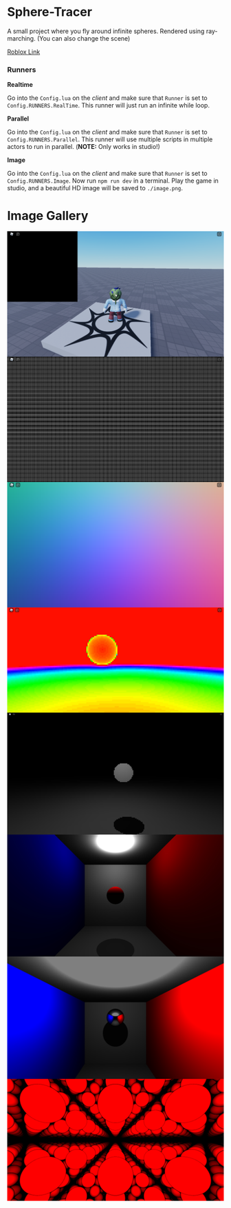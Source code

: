 # Sphere-Tracer

A small project where you fly around infinite spheres. Rendered using ray-marching. (You can also change the scene)

[Roblox Link](https://www.roblox.com/games/8674420913/Sphere-Tracer)

### Runners

**Realtime**

Go into the `Config.lua` on the _client_ and make sure that `Runner` is set to `Config.RUNNERS.RealTime`.
This runner will just run an infinite while loop.

**Parallel**

Go into the `Config.lua` on the _client_ and make sure that `Runner` is set to `Config.RUNNERS.Parallel`.
This runner will use multiple scripts in multiple actors to run in parallel. (**NOTE:** Only works in studio!)

**Image**

Go into the `Config.lua` on the _client_ and make sure that `Runner` is set to `Config.RUNNERS.Image`.
Now run `npm run dev` in a terminal.
Play the game in studio, and a beautiful HD image will be saved to `./image.png`.

# Image Gallery

<img align="left" src="./pics/Pixels-1.png">
<img align="left" src="./pics/Pixels-2.png">
<img align="left" src="./pics/Pixels-4.png">
<img align="left" src="./pics/Marching-1.png">
<img align="left" src="./pics/Marching-3.png">
<img align="left" src="./pics/Marching-4.jpeg">
<img align="left" src="./pics/Marching-5.jpeg">
<img align="left" src="./pics/Marching-6.jpeg">
